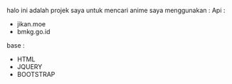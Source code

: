 halo ini adalah projek saya untuk mencari anime 
saya menggunakan :
Api :
  - jikan.moe
  - bmkg.go.id

base :
  - HTML
  - JQUERY
  - BOOTSTRAP


